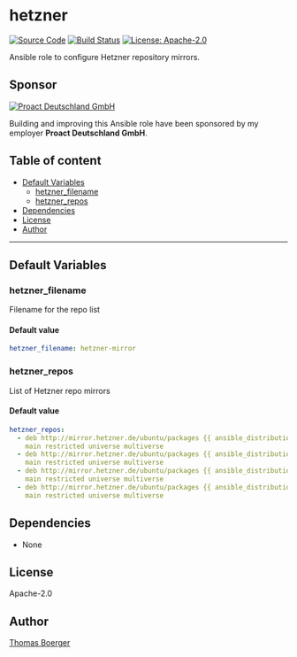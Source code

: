 # hetzner

[![Source Code](https://img.shields.io/badge/github-source%20code-blue?logo=github&logoColor=white)](https://github.com/rolehippie/hetzner) [![Build Status](https://img.shields.io/drone/build/rolehippie/hetzner/master?logo=drone)](https://cloud.drone.io/rolehippie/hetzner) [![License: Apache-2.0](https://img.shields.io/github/license/rolehippie/hetzner)](https://github.com/rolehippie/hetzner/blob/master/LICENSE) 

Ansible role to configure Hetzner repository mirrors. 

## Sponsor 

[![Proact Deutschland GmbH](https://proact.eu/wp-content/uploads/2020/03/proact-logo.png)](https://proact.eu) 

Building and improving this Ansible role have been sponsored by my employer **Proact Deutschland GmbH**.

## Table of content

* [Default Variables](#default-variables)
  * [hetzner_filename](#hetzner_filename)
  * [hetzner_repos](#hetzner_repos)
* [Dependencies](#dependencies)
* [License](#license)
* [Author](#author)

---

## Default Variables

### hetzner_filename

Filename for the repo list

#### Default value

```YAML
hetzner_filename: hetzner-mirror
```

### hetzner_repos

List of Hetzner repo mirrors

#### Default value

```YAML
hetzner_repos:
  - deb http://mirror.hetzner.de/ubuntu/packages {{ ansible_distribution_release }}
    main restricted universe multiverse
  - deb http://mirror.hetzner.de/ubuntu/packages {{ ansible_distribution_release }}-updates
    main restricted universe multiverse
  - deb http://mirror.hetzner.de/ubuntu/packages {{ ansible_distribution_release }}-backports
    main restricted universe multiverse
  - deb http://mirror.hetzner.de/ubuntu/packages {{ ansible_distribution_release }}-security
    main restricted universe multiverse
```

## Dependencies

* None

## License

Apache-2.0

## Author

[Thomas Boerger](https://github.com/tboerger)
